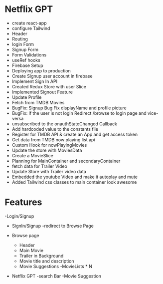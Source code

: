# Netflix GPT

- create react-app
- configure Tailwind
- Header
- Routing
- login Form
- Signup Form
- Form Validations
- useRef hooks
- Firebase Setup
- Deploying app to production
- Create Signup user account in firebase
- Implement Sign In API
- Created Redux Store with user Slice
- Implemented Signout Feature
- Update Profile
- Fetch from TMDB Movies
- BugFix: Signup Bug Fix displayName and profile picture
- BugFix: if the user is not login Redirect /browse to login page and vice-versa
- unsubscribed to the onauthStateChanged Callback
- Add hardcoded value to the constants file
- Register for TMDB API & create an App and get access token
- Get data from TMDB now playing list api
- Custom Hook for nowPlayingMovies
- Update the store with MoviesData
- Create a MovieSlice
- Planning for MainContainer and secondaryContainer
- fetch data for Trailer Video
- Update Store with Trailer video data
- Embedded the youtube Video and make it autoplay and mute
- Added Tailwind css classes to main container look awesome







# Features
-Login/Signup
  - SignIn/Signup
  -redirect to Browse Page
- Browse page
  - Header
  - Main Movie
  - Trailer in Background
  - Movie title and description
  - Movie Suggestions
     -MovieLists * N

- Netflix GPT
 -search Bar
 -Movie Suggestion